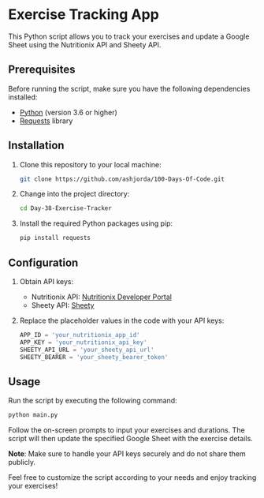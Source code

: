 # Exercise Tracking App

This Python script allows you to track your exercises and update a Google Sheet using the Nutritionix API and Sheety API.

## Prerequisites

Before running the script, make sure you have the following dependencies installed:

- [Python](https://www.python.org/) (version 3.6 or higher)
- [Requests](https://docs.python-requests.org/en/latest/) library

## Installation

1. Clone this repository to your local machine:

    ```bash
    git clone https://github.com/ashjorda/100-Days-Of-Code.git
    ```

2. Change into the project directory:

    ```bash
    cd Day-38-Exercise-Tracker
    ```

3. Install the required Python packages using pip:

    ```bash
    pip install requests
    ```

## Configuration

1. Obtain API keys:
   - Nutritionix API: [Nutritionix Developer Portal](https://developer.nutritionix.com/)
   - Sheety API: [Sheety](https://sheety.co/)

2. Replace the placeholder values in the code with your API keys:

    ```python
    APP_ID = 'your_nutritionix_app_id'
    APP_KEY = 'your_nutritionix_api_key'
    SHEETY_API_URL = 'your_sheety_api_url'
    SHEETY_BEARER = 'your_sheety_bearer_token'
    ```

## Usage

Run the script by executing the following command:

```bash
python main.py
```

Follow the on-screen prompts to input your exercises and durations. The script will then update the specified Google Sheet with the exercise details.

**Note**: Make sure to handle your API keys securely and do not share them publicly.

Feel free to customize the script according to your needs and enjoy tracking your exercises!